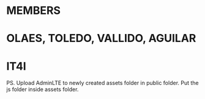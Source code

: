 # MEMBERS 
# OLAES, TOLEDO, VALLIDO, AGUILAR
# IT4I
PS. Upload AdminLTE to newly created assets folder in public folder.
    Put the js folder inside assets folder.
